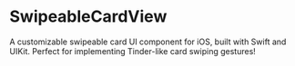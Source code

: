 # SwipeableCardView
A customizable swipeable card UI component for iOS, built with Swift and UIKit. Perfect for implementing Tinder-like card swiping gestures!
